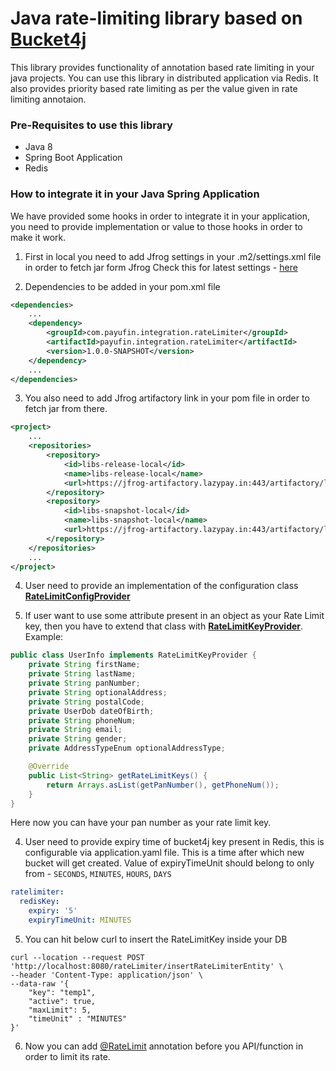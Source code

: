 # Java rate-limiting library based on [Bucket4j](https://github.com/bucket4j/bucket4j)

This library provides functionality of annotation based rate limiting in your java projects.
You can use this library in distributed application via Redis. It also provides priority based
rate limiting as per the value given in rate limiting annotaion.

### Pre-Requisites to use this library
- Java 8
- Spring Boot Application
- Redis

### How to integrate it in your Java Spring Application

We have provided some hooks in order to integrate it in your application, you need to provide implementation or value to those hooks in order to make it work.

1. First in local you need to add Jfrog settings in your .m2/settings.xml file in order to fetch jar form Jfrog
   Check this for latest settings - [here](https://payufin.atlassian.net/wiki/spaces/NEOB/pages/862224863/Integration+Repository+and+JFrog+artifactory)

2. Dependencies to be added in your pom.xml file

```xml
<dependencies>
    ...
    <dependency>
        <groupId>com.payufin.integration.rateLimiter</groupId>
        <artifactId>payufin.integration.rateLimiter</artifactId>
        <version>1.0.0-SNAPSHOT</version>
    </dependency>
    ...
</dependencies>
```

3. You also need to add Jfrog artifactory link in your pom file in order to fetch jar from there.
```xml
<project>
    ...
    <repositories>
        <repository>
            <id>libs-release-local</id>
            <name>libs-release-local</name>
            <url>https://jfrog-artifactory.lazypay.in:443/artifactory/libs-release-local/</url>
        </repository>
        <repository>
            <id>libs-snapshot-local</id>
            <name>libs-snapshot-local</name>
            <url>https://jfrog-artifactory.lazypay.in:443/artifactory/libs-snapshot-local/</url>
        </repository>
    </repositories>
    ...
</project>
```
    
4. User need to provide an implementation of the configuration class [**RateLimitConfigProvider**](src/main/java/com/payufin/configs/RateLimitConfigProvider.java)

5. If user want to use some attribute present in an object as your Rate Limit key, then you have to extend that class with [**RateLimitKeyProvider**](src/main/java/com/payufin/models/RateLimitKeyProvider.java).
Example:

```java
public class UserInfo implements RateLimitKeyProvider {
    private String firstName;
    private String lastName;
    private String panNumber;
    private String optionalAddress;
    private String postalCode;
    private UserDob dateOfBirth;
    private String phoneNum;
    private String email;
    private String gender;
    private AddressTypeEnum optionalAddressType;

    @Override
    public List<String> getRateLimitKeys() {
        return Arrays.asList(getPanNumber(), getPhoneNum());
    }
}

```
Here now you can have your pan number as your rate limit key.

4. User need to provide expiry time of bucket4j key present in Redis, this is configurable via application.yaml file. This is a time after which new bucket will get created.
Value of expiryTimeUnit should belong to only from - `SECONDS`, `MINUTES`, `HOURS`, `DAYS`
```yaml
ratelimiter:
  redisKey:
    expiry: '5'
    expiryTimeUnit: MINUTES
```

5. You can hit below curl to insert the RateLimitKey inside your DB
```
curl --location --request POST 'http://localhost:8080/rateLimiter/insertRateLimiterEntity' \
--header 'Content-Type: application/json' \
--data-raw '{
    "key": "temp1",
    "active": true,
    "maxLimit": 5,
    "timeUnit" : "MINUTES"
}'
```

6. Now you can add [@RateLimit](src/main/java/com/payufin/annotations/RateLimit.java) annotation before you API/function in order to limit its rate.

